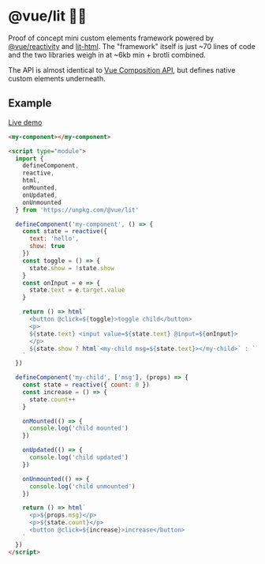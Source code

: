 # @vue/lit 🖖🔥

Proof of concept mini custom elements framework powered by [@vue/reactivity](https://github.com/vuejs/vue-next/tree/master/packages/reactivity) and [lit-html](https://lit-html.polymer-project.org/). The "framework" itself is just ~70 lines of code and the two libraries weigh in at ~6kb min + brotli combined.

The API is almost identical to [Vue Composition API](https://composition-api.vuejs.org), but defines native custom elements underneath.

## Example

[Live demo](https://jsfiddle.net/yyx990803/a3c8L1bf/)

```html
<my-component></my-component>

<script type="module">
  import {
    defineComponent,
    reactive,
    html,
    onMounted,
    onUpdated,
    onUnmounted
  } from 'https://unpkg.com/@vue/lit'

  defineComponent('my-component', () => {
    const state = reactive({
      text: 'hello',
      show: true
    })
    const toggle = () => {
      state.show = !state.show
    }
    const onInput = e => {
      state.text = e.target.value
    }

    return () => html`
      <button @click=${toggle}>toggle child</button>
      <p>
      ${state.text} <input value=${state.text} @input=${onInput}>
      </p>
      ${state.show ? html`<my-child msg=${state.text}></my-child>` : ``}
    `
  })

  defineComponent('my-child', ['msg'], (props) => {
    const state = reactive({ count: 0 })
    const increase = () => {
      state.count++
    }

    onMounted(() => {
      console.log('child mounted')
    })

    onUpdated(() => {
      console.log('child updated')
    })

    onUnmounted(() => {
      console.log('child unmounted')
    })

    return () => html`
      <p>${props.msg}</p>
      <p>${state.count}</p>
      <button @click=${increase}>increase</button>
    `
  })
</script>
```
